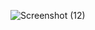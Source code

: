 ![Screenshot (12)](https://github.com/user-attachments/assets/6bb3f594-4782-4688-b907-40bbcae0f82d)
